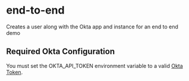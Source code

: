 # end-to-end

Creates a user along with the Okta app and instance for an end to end demo

## Required Okta Configuration

You must set the OKTA_API_TOKEN environment variable to a valid [Okta Token](https://help.okta.com/en/prod/Content/Topics/Security/API.htm).
